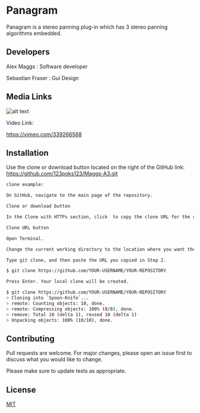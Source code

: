 # Panagram

Panagram is a stereo panning plug-in which has 3 stereo panning algorithms embedded.  

## Developers 

Alex Maggs : Software developer

Sebastian Fraser : Gui Design

## Media Links

![alt text](https://github.com//https://github.com/123poks123/Maggs-A3/blob/master/Screen%20Shot%202019-05-21%20at%2010.47.31%20AM.png)


Video Link: 

https://vimeo.com/339266568

## Installation

Use the clone or download button located on the right of the GitHub link: https://github.com/123poks123/Maggs-A3.git  

```bash
clone example: 

On GitHub, navigate to the main page of the repository.

Clone or download button

In the Clone with HTTPs section, click  to copy the clone URL for the repository.

Clone URL button

Open Terminal.

Change the current working directory to the location where you want the cloned directory to be made.

Type git clone, and then paste the URL you copied in Step 2.

$ git clone https://github.com/YOUR-USERNAME/YOUR-REPOSITORY

Press Enter. Your local clone will be created.

$ git clone https://github.com/YOUR-USERNAME/YOUR-REPOSITORY
> Cloning into `Spoon-Knife`...
> remote: Counting objects: 10, done.
> remote: Compressing objects: 100% (8/8), done.
> remove: Total 10 (delta 1), reused 10 (delta 1)
> Unpacking objects: 100% (10/10), done.
```

## Contributing
Pull requests are welcome. For major changes, please open an issue first to discuss what you would like to change.

Please make sure to update tests as appropriate.

## License
[MIT](https://choosealicense.com/licenses/mit/)
